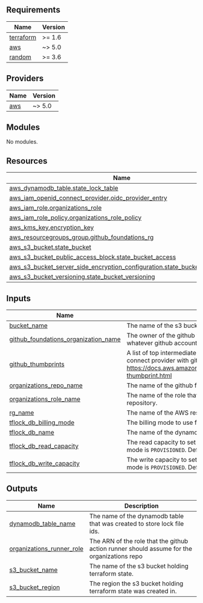 ## Requirements

| Name | Version |
|------|---------|
| <a name="requirement_terraform"></a> [terraform](#requirement\_terraform) | >= 1.6 |
| <a name="requirement_aws"></a> [aws](#requirement\_aws) | ~> 5.0 |
| <a name="requirement_random"></a> [random](#requirement\_random) | >= 3.6 |

## Providers

| Name | Version |
|------|---------|
| <a name="provider_aws"></a> [aws](#provider\_aws) | ~> 5.0 |

## Modules

No modules.

## Resources

| Name | Type |
|------|------|
| [aws_dynamodb_table.state_lock_table](https://registry.terraform.io/providers/hashicorp/aws/latest/docs/resources/dynamodb_table) | resource |
| [aws_iam_openid_connect_provider.oidc_provider_entry](https://registry.terraform.io/providers/hashicorp/aws/latest/docs/resources/iam_openid_connect_provider) | resource |
| [aws_iam_role.organizations_role](https://registry.terraform.io/providers/hashicorp/aws/latest/docs/resources/iam_role) | resource |
| [aws_iam_role_policy.organizations_role_policy](https://registry.terraform.io/providers/hashicorp/aws/latest/docs/resources/iam_role_policy) | resource |
| [aws_kms_key.encryption_key](https://registry.terraform.io/providers/hashicorp/aws/latest/docs/resources/kms_key) | resource |
| [aws_resourcegroups_group.github_foundations_rg](https://registry.terraform.io/providers/hashicorp/aws/latest/docs/resources/resourcegroups_group) | resource |
| [aws_s3_bucket.state_bucket](https://registry.terraform.io/providers/hashicorp/aws/latest/docs/resources/s3_bucket) | resource |
| [aws_s3_bucket_public_access_block.state_bucket_access](https://registry.terraform.io/providers/hashicorp/aws/latest/docs/resources/s3_bucket_public_access_block) | resource |
| [aws_s3_bucket_server_side_encryption_configuration.state_bucket_encryption](https://registry.terraform.io/providers/hashicorp/aws/latest/docs/resources/s3_bucket_server_side_encryption_configuration) | resource |
| [aws_s3_bucket_versioning.state_bucket_versioning](https://registry.terraform.io/providers/hashicorp/aws/latest/docs/resources/s3_bucket_versioning) | resource |

## Inputs

| Name | Description | Type | Default | Required |
|------|-------------|------|---------|:--------:|
| <a name="input_bucket_name"></a> [bucket\_name](#input\_bucket\_name) | The name of the s3 bucket that will store terraform state. | `string` | `"GithubFoundationState"` | no |
| <a name="input_github_foundations_organization_name"></a> [github\_foundations\_organization\_name](#input\_github\_foundations\_organization\_name) | The owner of the github foundations organizations repository. This value should be whatever github account you plan to make the repository under. | `string` | n/a | yes |
| <a name="input_github_thumbprints"></a> [github\_thumbprints](#input\_github\_thumbprints) | A list of top intermediate certifact authority thumbprints to use for setting up an openid connect provider with github. Info on how to obtain thumbprints here: https://docs.aws.amazon.com/IAM/latest/UserGuide/id_roles_providers_create_oidc_verify-thumbprint.html | `list(string)` | n/a | yes |
| <a name="input_organizations_repo_name"></a> [organizations\_repo\_name](#input\_organizations\_repo\_name) | The name of the github foundations organizations repository. Defaults to `organizations` | `string` | `"organizations"` | no |
| <a name="input_organizations_role_name"></a> [organizations\_role\_name](#input\_organizations\_role\_name) | The name of the role that will be assummed by the github runner for the organizations repository. | `string` | `"GhFoundationsOrganizationsAction"` | no |
| <a name="input_rg_name"></a> [rg\_name](#input\_rg\_name) | The name of the AWS resource group to create for github foundation resources. | `string` | `"GithubFoundationResources"` | no |
| <a name="input_tflock_db_billing_mode"></a> [tflock\_db\_billing\_mode](#input\_tflock\_db\_billing\_mode) | The billing mode to use for the dynamodb table storing lock file ids. Defaults to `PROVISIONED`. | `string` | `"PROVISIONED"` | no |
| <a name="input_tflock_db_name"></a> [tflock\_db\_name](#input\_tflock\_db\_name) | The name of the dynamodb table that will store lock file ids. | `string` | `"TFLockIds"` | no |
| <a name="input_tflock_db_read_capacity"></a> [tflock\_db\_read\_capacity](#input\_tflock\_db\_read\_capacity) | The read capacity to set for the dynamodb table storing lock file ids. Only required if billing mode is `PROVISIONED`. Defaults to 20. | `number` | `20` | no |
| <a name="input_tflock_db_write_capacity"></a> [tflock\_db\_write\_capacity](#input\_tflock\_db\_write\_capacity) | The write capacity to set for the dynamodb table storing lock file ids. Only required if billing mode is `PROVISIONED`. Defaults to 20. | `number` | `20` | no |

## Outputs

| Name | Description |
|------|-------------|
| <a name="output_dynamodb_table_name"></a> [dynamodb\_table\_name](#output\_dynamodb\_table\_name) | The name of the dynamodb table that was created to store lock file ids. |
| <a name="output_organizations_runner_role"></a> [organizations\_runner\_role](#output\_organizations\_runner\_role) | The ARN of the role that the github action runner should assume for the organizations repo |
| <a name="output_s3_bucket_name"></a> [s3\_bucket\_name](#output\_s3\_bucket\_name) | The name of the s3 bucket holding terraform state. |
| <a name="output_s3_bucket_region"></a> [s3\_bucket\_region](#output\_s3\_bucket\_region) | The region the s3 bucket holding terraform state was created in. |
